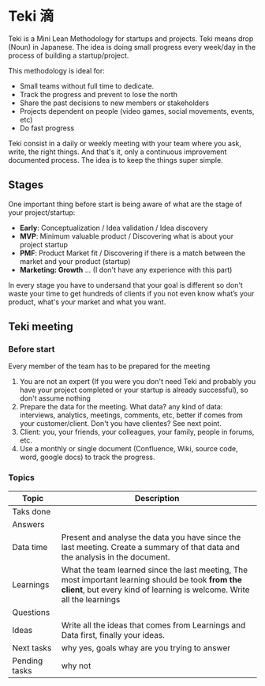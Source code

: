 # Teki 滴
Teki is a Mini Lean Methodology for startups and projects.
Teki means drop (Noun) in Japanese. The idea is doing small progress every week/day in the process of building a startup/project.

This methodology is ideal for:

* Small teams without full time to dedicate.
* Track the progress and prevent to lose the north
* Share the past decisions to new members or stakeholders
* Projects dependent on people (video games, social movements, events, etc)
* Do fast progress

Teki consist in a daily or weekly meeting with your team where you ask, write, the right things.
And that's it, only a continuous improvement documented process. The idea is to keep the things super simple.

## Stages

One important thing before start is being aware of what are the stage of your project/startup:

* **Early**: Conceptualization / Idea validation / Idea discovery
* **MVP**: Minimum valuable product / Discovering what is about your project startup
* **PMF**: Product Market fit / Discovering if there is a match between the market and your product (startup)
* **Marketing: Growth** ... (I don't have any experience with this part)

In every stage you have to undersand that your goal is different so don't waste your time to get hundreds of clients if you not even know what’s your product, what's your market and what you want.

## Teki meeting

### Before start

Every member of the team has to be prepared for the meeting

1. You are not an expert (If you were you don't need Teki and probably you have your project completed or your startup is already successful), so don't assume nothing
2. Prepare the data for the meeting. What data? any kind of data: interviews, analytics, meetings, comments, etc, better if comes from your customer/client. Don't you have clientes? See next point.
3. Client: you, your friends, your colleagues, your family, people in forums, etc.
4. Use a monthly or single document (Confluence, Wiki, source code, word, google docs) to track the progress.

### Topics

| Topic | Description |
|-------|-------------|
| Taks done |  |
| Answers | |
| Data time | Present and analyse the data you have since the last meeting. Create a summary of that data and the analysis in the document. |
| Learnings | What the team learned since the last meeting, The most important learning should be took **from the client**, but every kind of learning is welcome. Write all the learnings |
| Questions | |
| Ideas | Write all the ideas that comes from Learnings and Data first, finally your ideas. |
| Next tasks | why yes, goals whay are you trying to answer |
| Pending tasks | why not |
